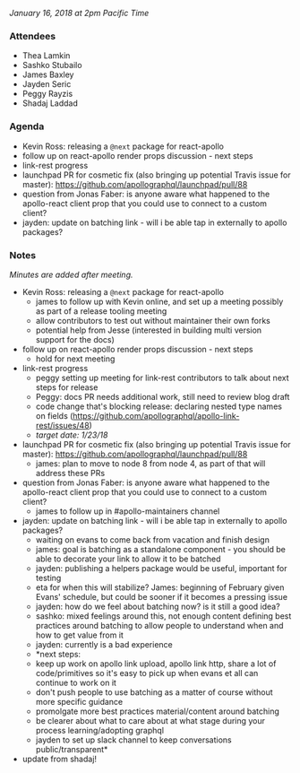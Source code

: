 *January 16, 2018 at 2pm Pacific Time*
 
### Attendees
- Thea Lamkin
- Sashko Stubailo
- James Baxley
- Jayden Seric
- Peggy Rayzis 
- Shadaj Laddad

### Agenda
- Kevin Ross: releasing a `@next` package for react-apollo
- follow up on react-apollo render props discussion - next steps
- link-rest progress
- launchpad PR for cosmetic fix (also bringing up potential Travis issue for master): https://github.com/apollographql/launchpad/pull/88
- question from Jonas Faber: is anyone aware what happened to the apollo-react client prop that you could use to connect to a custom client?
- jayden: update on batching link - will i be able tap in externally to apollo packages?

### Notes
*Minutes are added after meeting.*

- Kevin Ross: releasing a `@next` package for react-apollo
  - james to follow up with Kevin online, and set up a meeting possibly as part of a release tooling meeting
  - allow contributors to test out without maintainer their own forks
  - potential help from Jesse (interested in building multi version support for the docs)
- follow up on react-apollo render props discussion - next steps
  - hold for next meeting
- link-rest progress
  - peggy setting up meeting for link-rest contributors to talk about next steps for release
  - Peggy: docs PR needs additional work, still need to review blog draft
  - code change that's blocking release: declaring nested type names on fields (https://github.com/apollographql/apollo-link-rest/issues/48)
  - *target date: 1/23/18*
- launchpad PR for cosmetic fix (also bringing up potential Travis issue for master): https://github.com/apollographql/launchpad/pull/88
  - james: plan to move to node 8 from node 4, as part of that will address these PRs
- question from Jonas Faber: is anyone aware what happened to the apollo-react client prop that you could use to connect to a custom client?
  - james to follow up in #apollo-maintainers channel
- jayden: update on batching link - will i be able tap in externally to apollo packages?
  - waiting on evans to come back from vacation and finish design 
  - james: goal is batching as a standalone component - you should be able to decorate your link to allow it to be batched
  - jayden: publishing a helpers package would be useful, important for testing 
  - eta for when this will stabilize? James: beginning of February given Evans' schedule, but could be sooner if it becomes a pressing issue
  - jayden: how do we feel about batching now? is it still a good idea?
  - sashko: mixed feelings around this, not enough content defining best practices around batching to allow people to understand when and how to get value from it
  - jayden: currently is a bad experience
  - *next steps: 
   - keep up work on apollo link upload, apollo link http, share a lot of code/primitives so it's easy to pick up when evans et all can continue to work on it
   - don't push people to use batching as a matter of course without more specific guidance
   - promolgate more best practices material/content around batching
   - be clearer about what to care about at what stage during your process learning/adopting graphql
   - jayden to set up slack channel to keep conversations public/transparent*
- update from shadaj!
 

